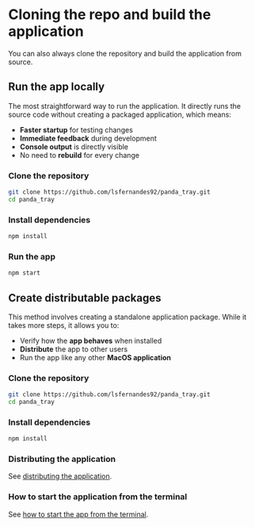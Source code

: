 # Cloning the repo and build the application

You can also always clone the repository and build the application from source.




## Run the app locally

The most straightforward way to run the application. It directly runs the source code without creating a packaged application, which means:

- **Faster startup** for testing changes
- **Immediate feedback** during development
- **Console output** is directly visible
- No need to **rebuild** for every change

### Clone the repository

  ```bash
  git clone https://github.com/lsfernandes92/panda_tray.git
  cd panda_tray
  ```

### Install dependencies

  ```bash
  npm install
  ```

### Run the app

  ```bash
  npm start
  ```




## Create distributable packages

This method involves creating a standalone application package. While it takes more steps, it allows you to:

- Verify how the **app behaves** when installed
- **Distribute** the app to other users
- Run the app like any other **MacOS application**

### Clone the repository

  ```bash
  git clone https://github.com/lsfernandes92/panda_tray.git
  cd panda_tray
  ```

### Install dependencies

  ```bash
  npm install
  ```

### Distributing the application

See [distributing the application](./distributing%20the%20application.md).

### How to start the application from the terminal

See [how to start the app from the terminal](./how%20to%20start%20the%20app%20from%20the%20terminal.md).